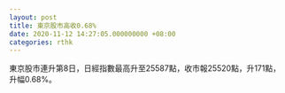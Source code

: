 ```yaml
---
layout: post
title: 東京股市高收0.68%
date: 2020-11-12 14:27:05.000000000 +08:00
categories: rthk
---
```


東京股市連升第8日，日經指數最高升至25587點，收市報25520點，升171點，升幅0.68%。
